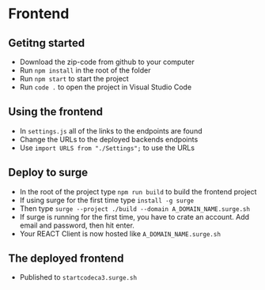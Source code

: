 # Frontend

## Getitng started

- Download the zip-code from github to your computer
- Run `npm install` in the root of the folder
- Run `npm start` to start the project
- Run `code .` to open the project in Visual Studio Code

## Using the frontend

- In `settings.js` all of the links to the endpoints are found
- Change the URLs to the deployed backends endpoints
- Use `import URLS from "./Settings";` to use the URLs

## Deploy to surge

- In the root of the project type `npm run build` to build the frontend project
- If using surge for the first time type `install -g surge`
- Then type `surge --project ./build --domain A_DOMAIN_NAME.surge.sh`
- If surge is running for the first time, you have to crate an account. Add email and password, then hit enter.
- Your REACT Client is now hosted like `A_DOMAIN_NAME.surge.sh`

## The deployed frontend

- Published to `startcodeca3.surge.sh`
